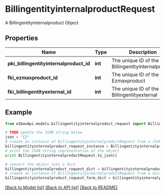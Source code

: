 # BillingentityinternalproductRequest

A Billingentityinternalproduct Object

## Properties
Name | Type | Description | Notes
------------ | ------------- | ------------- | -------------
**pki_billingentityinternalproduct_id** | **int** | The unique ID of the Billingentityinternalproduct | [optional] 
**fki_ezmaxproduct_id** | **int** | The unique ID of the Ezmaxproduct | 
**fki_billingentityexternal_id** | **int** | The unique ID of the Billingentityexternal | 

## Example

```python
from eZmaxApi.models.billingentityinternalproduct_request import BillingentityinternalproductRequest

# TODO update the JSON string below
json = "{}"
# create an instance of BillingentityinternalproductRequest from a JSON string
billingentityinternalproduct_request_instance = BillingentityinternalproductRequest.from_json(json)
# print the JSON string representation of the object
print BillingentityinternalproductRequest.to_json()

# convert the object into a dict
billingentityinternalproduct_request_dict = billingentityinternalproduct_request_instance.to_dict()
# create an instance of BillingentityinternalproductRequest from a dict
billingentityinternalproduct_request_form_dict = billingentityinternalproduct_request.from_dict(billingentityinternalproduct_request_dict)
```
[[Back to Model list]](../README.md#documentation-for-models) [[Back to API list]](../README.md#documentation-for-api-endpoints) [[Back to README]](../README.md)



